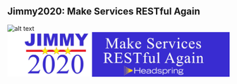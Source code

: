 ## Jimmy2020: Make Services RESTful Again


![alt text](https://headspring.com/wp-content/uploads/2017/10/jimmy-bogard.png "President Jimmy")
![alt text](images/banner.jpg "MSRA")
